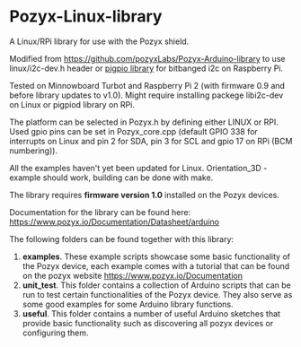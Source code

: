 # Pozyx-Linux-library
A Linux/RPi library for use with the Pozyx shield.

Modified from https://github.com/pozyxLabs/Pozyx-Arduino-library to use linux/i2c-dev.h header or [pigpio library](http://abyz.co.uk/rpi/pigpio/index.html) for bitbanged i2c on Raspberry Pi.

Tested on Minnowboard Turbot and Raspberry Pi 2 (with firmware 0.9 and before library updates to v1.0). Might require installing packege libi2c-dev on Linux or pigpiod library on RPi.

The platform can be selected in Pozyx.h by defining either LINUX or RPI. Used gpio pins can be set in Pozyx_core.cpp (default GPIO 338 for interrupts on Linux and pin 2 for SDA, pin 3 for SCL and gpio 17 on RPi (BCM numbering)).

All the examples haven't yet been updated for Linux. Orientation_3D -example should work, building can be done with make.

The library requires **firmware version 1.0** installed on the Pozyx devices.

Documentation for the library can be found here:
https://www.pozyx.io/Documentation/Datasheet/arduino

The following folders can be found together with this library:

1.  **examples**. These example scripts showcase some basic functionality of the Pozyx device, each example comes with a tutorial that can be found on the pozyx website https://www.pozyx.io/Documentation
2.  **unit_test**. This folder contains a collection of Arduino scripts that can be run to test certain functionalities of the Pozyx device. They also serve as some good examples for some Arduino library functions.
3.  **useful**. This folder contains a number of useful Arduino sketches that provide basic functionality such as discovering all pozyx devices or configuring them.
